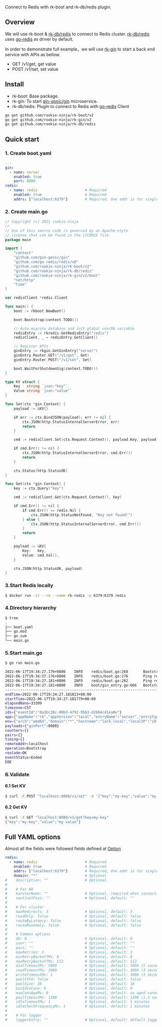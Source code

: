 Connect to Redis with rk-boot and rk-db/redis plugin.

## Overview
We will use rk-boot & [rk-db/redis](https://github.com/rookie-ninja/rk-db) to connect to Redis cluster.
[rk-db/redis](https://github.com/rookie-ninja/rk-db) uses [go-redis](https://github.com/go-redis/redis/v8) as driver by default.

In order to demonstrate full example，we will use [rk-gin](https://github.com/rookie-ninja/rk-gin/) to start a back end service with APIs as bellow.

- GET /v1/get, get value
- POST /v1/set, set value

## Install

- rk-boot: Base package.
- rk-gin: To start [gin-gonic/gin](https://github.com/gin-gonic/gin) microservice.
- rk-db/redis: Plugin to connect to Redis with [go-redis](https://github.com/go-redis/redis) Client

```bash
go get github.com/rookie-ninja/rk-boot/v2
go get github.com/rookie-ninja/rk-gin/v2
go get github.com/rookie-ninja/rk-db/redis
```

## Quick start
### 1. Create boot.yaml
```yaml
---
gin:
  - name: server
    enabled: true
    port: 8080
redis:
  - name: redis                      # Required
    enabled: true                    # Required
    addrs: ["localhost:6379"]        # Required, One addr is for single, multiple is for cluster
```

### 2. Create main.go
```go
// Copyright (c) 2021 rookie-ninja
//
// Use of this source code is governed by an Apache-style
// license that can be found in the LICENSE file.
package main

import (
	"context"
	"github.com/gin-gonic/gin"
	"github.com/go-redis/redis/v8"
	"github.com/rookie-ninja/rk-boot/v2"
	"github.com/rookie-ninja/rk-db/redis"
	"github.com/rookie-ninja/rk-gin/v2/boot"
	"net/http"
	"time"
)

var redisClient *redis.Client

func main() {
	boot := rkboot.NewBoot()

	boot.Bootstrap(context.TODO())

	// Auto migrate database and init global userDb variable
	redisEntry := rkredis.GetRedisEntry("redis")
	redisClient, _ = redisEntry.GetClient()

	// Register APIs
	ginEntry := rkgin.GetGinEntry("server")
	ginEntry.Router.GET("/v1/get", Get)
	ginEntry.Router.POST("/v1/set", Set)

	boot.WaitForShutdownSig(context.TODO())
}

type KV struct {
	Key   string `json:"key"`
	Value string `json:"value"`
}

func Set(ctx *gin.Context) {
	payload := &KV{}

	if err := ctx.BindJSON(payload); err != nil {
		ctx.JSON(http.StatusInternalServerError, err)
		return
	}

	cmd := redisClient.Set(ctx.Request.Context(), payload.Key, payload.Value, time.Minute)

	if cmd.Err() != nil {
		ctx.JSON(http.StatusInternalServerError, cmd.Err())
		return
	}

	ctx.Status(http.StatusOK)
}

func Get(ctx *gin.Context) {
	key := ctx.Query("key")

	cmd := redisClient.Get(ctx.Request.Context(), key)

	if cmd.Err() != nil {
		if cmd.Err() == redis.Nil {
			ctx.JSON(http.StatusNotFound, "Key not found!")
		} else {
			ctx.JSON(http.StatusInternalServerError, cmd.Err())
		}
		return
	}

	payload := &KV{
		Key:   key,
		Value: cmd.Val(),
	}

	ctx.JSON(http.StatusOK, payload)
}
```

### 3.Start Redis locally

```bash
$ docker run -it --rm --name rk-redis -p 6379:6379 redis
```

### 4.Directory hierarchy
```bash
$ tree
.
├── boot.yaml
├── go.mod
├── go.sum
└── main.go
```

### 5.Start main.go
```bash
$ go run main.go

2022-06-17T19:34:27.176+0800    INFO    redis/boot.go:268       Bootstrap RedisEntry    {"eventId": "8a3bc26c-00b3-4792-9563-d2664cd1ea8e", "entryName": "redis", "entryType": "RedisEntry", "clientType": "Single"}
2022-06-17T19:34:27.176+0800    INFO    redis/boot.go:276       Ping redis at [localhost:6379]
2022-06-17T19:34:27.181+0800    INFO    redis/boot.go:282       Ping redis at [localhost:6379] success
2022-06-17T19:34:27.181+0800    INFO    boot/gin_entry.go:666   Bootstrap GinEntry      {"eventId": "8a3bc26c-00b3-4792-9563-d2664cd1ea8e", "entryName": "server", "entryType": "GinEntry"}
------------------------------------------------------------------------
endTime=2022-06-17T19:34:27.181813+08:00
startTime=2022-06-17T19:34:27.181779+08:00
elapsedNano=33309
timezone=CST
ids={"eventId":"8a3bc26c-00b3-4792-9563-d2664cd1ea8e"}
app={"appName":"rk","appVersion":"local","entryName":"server","entryType":"GinEntry"}
env={"arch":"amd64","domain":"*","hostname":"lark.local","localIP":"10.8.0.2","os":"darwin"}
payloads={"ginPort":8080}
counters={}
pairs={}
timing={}
remoteAddr=localhost
operation=Bootstrap
resCode=OK
eventStatus=Ended
EOE
```

### 6.Validate
#### 6.1 Set KV
```bash
$ curl -X POST "localhost:8080/v1/set" -d '{"key":"my-key","value":"my-value"}'
```

#### 6.2 Get KV
```bash
$ curl -X GET "localhost:8080/v1/get?key=my-key"
{"key":"my-key","value":"my-value"}
```

## Full YAML options
Almost all the fields were followed fields defined at [Option](https://github.com/go-redis/redis/blob/master/options.go)

```yaml
redis:
  - name: redis                      # Required
    enabled: true                    # Required
    addrs: ["localhost:6379"]        # Required, One addr is for single, multiple is for cluster
    domain: "*"                      # Optional
#    description: ""                 # Optional
#
#    # For HA
#    mansterName: ""                 # Optional, required when connecting to Sentinel(HA)
#    sentinelPass: ""                # Optional, default: ""
#
#    # For cluster
#    maxRedirects: 3                 # Optional, default: 3
#    readOnly: false                 # Optional, default: false
#    routeByLatency: false           # Optional, default: false
#    routeRandomly: false            # Optional, default: false
#
#    # Common options
#    db: 0                           # Optional, default: 0
#    user: ""                        # Optional, default: ""
#    pass: ""                        # Optional, default: ""
#    maxRetries: 3                   # Optional, default: 3
#    minRetryBackoffMs: 8            # Optional, default: 8
#    maxRetryBackoffMs: 512          # Optional, default: 512
#    dialTimeoutMs: 5000             # Optional, default: 5000 (5 seconds)
#    readTimeoutMs: 3000             # Optional, default: 3000 (3 seconds)
#    writeTimeoutMs: 1               # Optional, default: 3000 (3 seconds)
#    poolFIFO: false                 # Optional, default: false
#    poolSize: 10                    # Optional, default: 10
#    minIdleConn: 0                  # Optional, default: 0
#    maxConnAgeMs: 0                 # Optional, default: no aged connection
#    poolTimeoutMs: 1300             # Optional, default: 1300 (1.3 seconds)
#    idleTimeoutMs: 1                # Optional, default: 5 minutes
#    idleCheckFrequencyMs: 1         # Optional, default: 1 minutes
#
#    # For logger
#    loggerEntry: ""                 # Optional, default: default logger with STDOUT
```